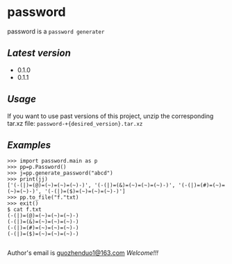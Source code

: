 # password
password is a `password generater`

## *Latest version*
* 0.1.0
* 0.1.1
## *Usage*
If you want to use past versions of this project, unzip the corresponding tar.xz file: `password-+{desired_version}.tar.xz`

## *Examples*
```
>>> import password.main as p
>>> pp=p.Password()
>>> j=pp.generate_password("abcd")
>>> print(jj)
['(-(|)=(@)=(~)=(~)=(~)-)', '(-(|)=(&)=(~)=(~)=(~)-)', '(-(|)=(#)=(~)=(~)=(~)-)', '(-(|)=($)=(~)=(~)=(~)-)']
>>> pp.to_file("f."txt)
>>> exit()
$ cat f.txt
(-(|)=(@)=(~)=(~)=(~)-)
(-(|)=(&)=(~)=(~)=(~)-)
(-(|)=(#)=(~)=(~)=(~)-)
(-(|)=($)=(~)=(~)=(~)-)


```
Author's email is guozhenduo1@163.com
*Welcome!!!*

